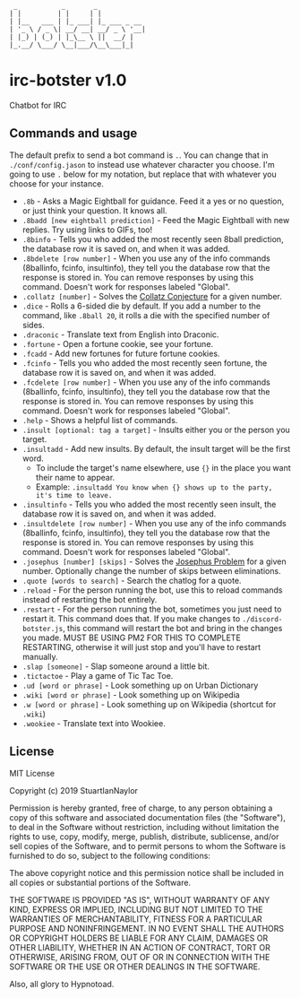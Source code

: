 ```
 _           _       _             
| |         | |     | |           
| |__   ___ | |_ ___| |_ ___ _ __
| '_ \ / _ \| __/ __| __/ _ \ '__|
| |_) | (_) | |_\__ \ ||  __/ |   
|_.__/ \___/ \__|___/\__\___|_|   

```                                
# irc-botster v1.0
Chatbot for IRC

## Commands and usage
The default prefix to send a bot command is `.`. You can change that in `./conf/config.jason` to instead use whatever character you choose. I'm going to use `.` below for my notation, but replace that with whatever you choose for your instance.
- `.8b` - Asks a Magic Eightball for guidance. Feed it a yes or no question, or just think your question. It knows all.
- `.8badd [new eightball prediction]` - Feed the Magic Eightball with new replies. Try using links to GIFs, too!
- `.8binfo` - Tells you who added the most recently seen 8ball prediction, the database row it is saved on, and when it was added.
- `.8bdelete [row number]` - When you use any of the info commands (8ballinfo, fcinfo, insultinfo), they tell you the database row that the response is stored in. You can remove responses by using this command. Doesn't work for responses labeled "Global".
- `.collatz [number]` - Solves the [Collatz Conjecture](https://en.wikipedia.org/wiki/Collatz_conjecture) for a given number.
- `.dice` - Rolls a 6-sided die by default. If you add a number to the command, like `.8ball 20`, it rolls a die with the specified number of sides.
- `.draconic` - Translate text from English into Draconic.
- `.fortune` - Open a fortune cookie, see your fortune.
- `.fcadd` - Add new fortunes for future fortune cookies.
- `.fcinfo` - Tells you who added the most recently seen fortune, the database row it is saved on, and when it was added.
- `.fcdelete [row number]` - When you use any of the info commands (8ballinfo, fcinfo, insultinfo), they tell you the database row that the response is stored in. You can remove responses by using this command. Doesn't work for responses labeled "Global".
- `.help` - Shows a helpful list of commands.
- `.insult [optional: tag a target]` - Insults either you or the person you target.
- `.insultadd` - Add new insults. By default, the insult target will be the first word.
  - To include the target's name elsewhere, use `{}` in the place you want their name to appear.
  - Example: `.insultadd You know when {} shows up to the party, it's time to leave.`
- `.insultinfo` - Tells you who added the most recently seen insult, the database row it is saved on, and when it was added.
- `.insultdelete [row number]` - When you use any of the info commands (8ballinfo, fcinfo, insultinfo), they tell you the database row that the response is stored in. You can remove responses by using this command. Doesn't work for responses labeled "Global".
- `.josephus [number] [skips]` - Solves the [Josephus Problem](https://en.wikipedia.org/wiki/Josephus_problem) for a given number. Optionally change the number of skips between eliminations.
- `.quote [words to search]` - Search the chatlog for a quote.
- `.reload` - For the person running the bot, use this to reload commands instead of restarting the bot entirely.
- `.restart` - For the person running the bot, sometimes you just need to restart it. This command does that. If you make changes to `./discord-botster.js`, this command will restart the bot and bring in the changes you made. MUST BE USING PM2 FOR THIS TO COMPLETE RESTARTING, otherwise it will just stop and you'll have to restart manually.
- `.slap [someone]` - Slap someone around a little bit.
- `.tictactoe` - Play a game of Tic Tac Toe.
- `.ud [word or phrase]` - Look something up on Urban Dictionary
- `.wiki [word or phrase]` - Look something up on Wikipedia
- `.w [word or phrase]` - Look something up on Wikipedia (shortcut for `.wiki`)
- `.wookiee` - Translate text into Wookiee.

## License

MIT License

Copyright (c) 2019 StuartIanNaylor

Permission is hereby granted, free of charge, to any person obtaining a copy
of this software and associated documentation files (the "Software"), to deal
in the Software without restriction, including without limitation the rights
to use, copy, modify, merge, publish, distribute, sublicense, and/or sell
copies of the Software, and to permit persons to whom the Software is
furnished to do so, subject to the following conditions:

The above copyright notice and this permission notice shall be included in all
copies or substantial portions of the Software.

THE SOFTWARE IS PROVIDED "AS IS", WITHOUT WARRANTY OF ANY KIND, EXPRESS OR
IMPLIED, INCLUDING BUT NOT LIMITED TO THE WARRANTIES OF MERCHANTABILITY,
FITNESS FOR A PARTICULAR PURPOSE AND NONINFRINGEMENT. IN NO EVENT SHALL THE
AUTHORS OR COPYRIGHT HOLDERS BE LIABLE FOR ANY CLAIM, DAMAGES OR OTHER
LIABILITY, WHETHER IN AN ACTION OF CONTRACT, TORT OR OTHERWISE, ARISING FROM,
OUT OF OR IN CONNECTION WITH THE SOFTWARE OR THE USE OR OTHER DEALINGS IN THE
SOFTWARE.

Also, all glory to Hypnotoad.
